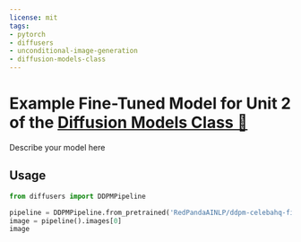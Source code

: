 ```yaml
---
license: mit
tags:
- pytorch
- diffusers
- unconditional-image-generation
- diffusion-models-class
---
```


# Example Fine-Tuned Model for Unit 2 of the [Diffusion Models Class 🧨](https://github.com/huggingface/diffusion-models-class)

Describe your model here

## Usage

```python
from diffusers import DDPMPipeline

pipeline = DDPMPipeline.from_pretrained('RedPandaAINLP/ddpm-celebahq-finetuned-butterflies-2epochs')
image = pipeline().images[0]
image
```

